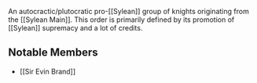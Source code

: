 An autocractic/plutocratic pro-[[Sylean]] group of knights originating from the [[Sylean Main]].  This order is primarily defined by its promotion of [[Sylean]] supremacy and a lot of credits.

## Notable Members

- [[Sir Evin Brand]]